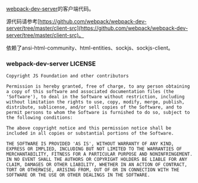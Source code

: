 [webpack-dev-server](https://github.com/webpack/webpack-dev-server)的客户端代码。   

源代码请参考[https://github.com/webpack/webpack-dev-server/tree/master/client-src](https://github.com/webpack/webpack-dev-server/tree/master/client-src)。   

依赖了ansi-html-community、html-entities、sockjs、sockjs-client。   

### webpack-dev-server LICENSE

```
Copyright JS Foundation and other contributors

Permission is hereby granted, free of charge, to any person obtaining
a copy of this software and associated documentation files (the
'Software'), to deal in the Software without restriction, including
without limitation the rights to use, copy, modify, merge, publish,
distribute, sublicense, and/or sell copies of the Software, and to
permit persons to whom the Software is furnished to do so, subject to
the following conditions:

The above copyright notice and this permission notice shall be
included in all copies or substantial portions of the Software.

THE SOFTWARE IS PROVIDED 'AS IS', WITHOUT WARRANTY OF ANY KIND,
EXPRESS OR IMPLIED, INCLUDING BUT NOT LIMITED TO THE WARRANTIES OF
MERCHANTABILITY, FITNESS FOR A PARTICULAR PURPOSE AND NONINFRINGEMENT.
IN NO EVENT SHALL THE AUTHORS OR COPYRIGHT HOLDERS BE LIABLE FOR ANY
CLAIM, DAMAGES OR OTHER LIABILITY, WHETHER IN AN ACTION OF CONTRACT,
TORT OR OTHERWISE, ARISING FROM, OUT OF OR IN CONNECTION WITH THE
SOFTWARE OR THE USE OR OTHER DEALINGS IN THE SOFTWARE.
```